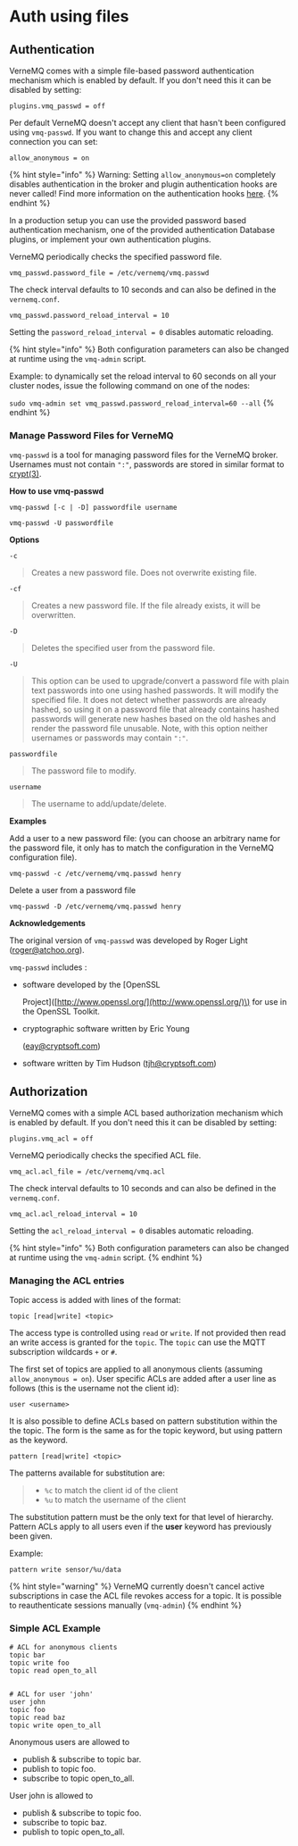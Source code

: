 # Auth using files

## Authentication

VerneMQ comes with a simple file-based password authentication mechanism which is enabled by default. If you don't need this it can be disabled by setting:

```text
plugins.vmq_passwd = off
```

Per default VerneMQ doesn't accept any client that hasn't been configured using `vmq-passwd`. If you want to change this and accept any client connection you can set:

```text
allow_anonymous = on
```

{% hint style="info" %}
Warning: Setting `allow_anonymous=on` completely disables authentication in the broker and plugin authentication hooks are never called! Find more information on the authentication hooks [here](../plugin-development/sessionlifecycle.md#auth_on_register-and-auth_on_register_m5).
{% endhint %}

In a production setup you can use the provided password based authentication mechanism, one of the provided authentication Database plugins, or implement your own authentication plugins.

VerneMQ periodically checks the specified password file.

```text
vmq_passwd.password_file = /etc/vernemq/vmq.passwd
```

The check interval defaults to 10 seconds and can also be defined in the `vernemq.conf`.

```text
vmq_passwd.password_reload_interval = 10
```

Setting the `password_reload_interval = 0` disables automatic reloading.

{% hint style="info" %}
Both configuration parameters can also be changed at runtime using the `vmq-admin` script.

Example: to dynamically set the reload interval to 60 seconds on all your cluster nodes, issue the following command on one of the nodes:

`sudo vmq-admin set vmq_passwd.password_reload_interval=60 --all`
{% endhint %}

### Manage Password Files for VerneMQ

`vmq-passwd` is a tool for managing password files for the VerneMQ broker. Usernames must not contain `":"`, passwords are stored in similar format to [crypt\(3\)](http://man7.org/linux/man-pages/man3/crypt.3.html).

**How to use vmq-passwd**

```text
vmq-passwd [-c | -D] passwordfile username

vmq-passwd -U passwordfile
```

**Options**

`-c`

> Creates a new password file. Does not overwrite existing file.

`-cf`

> Creates a new password file. If the file already exists, it will be overwritten.

`-D`

> Deletes the specified user from the password file.

`-U`

> This option can be used to upgrade/convert a password file with plain text passwords into one using hashed passwords. It will modify the specified file. It does not detect whether passwords are already hashed, so using it on a password file that already contains hashed passwords will generate new hashes based on the old hashes and render the password file unusable. Note, with this option neither usernames or passwords may contain `":"`.

`passwordfile`

> The password file to modify.

`username`

> The username to add/update/delete.

**Examples**

Add a user to a new password file: \(you can choose an arbitrary name for the password file, it only has to match the configuration in the VerneMQ configuration file\).

```text
vmq-passwd -c /etc/vernemq/vmq.passwd henry
```

Delete a user from a password file

```text
vmq-passwd -D /etc/vernemq/vmq.passwd henry
```

**Acknowledgements**

The original version of `vmq-passwd` was developed by Roger Light \(roger@atchoo.org\).

`vmq-passwd` includes :

* software developed by the \[OpenSSL

  Project\]\([http://www.openssl.org/](http://www.openssl.org/)\) for use in the OpenSSL Toolkit.

* cryptographic software written by Eric Young

  \(eay@cryptsoft.com\)

* software written by Tim Hudson \(tjh@cryptsoft.com\)

## Authorization

VerneMQ comes with a simple ACL based authorization mechanism which is enabled by default. If you don't need this it can be disabled by setting:

```text
plugins.vmq_acl = off
```

VerneMQ periodically checks the specified ACL file.

```text
vmq_acl.acl_file = /etc/vernemq/vmq.acl
```

The check interval defaults to 10 seconds and can also be defined in the `vernemq.conf`.

```text
vmq_acl.acl_reload_interval = 10
```

Setting the `acl_reload_interval = 0` disables automatic reloading.

{% hint style="info" %}
Both configuration parameters can also be changed at runtime using the `vmq-admin` script.
{% endhint %}

### Managing the ACL entries

Topic access is added with lines of the format:

```text
topic [read|write] <topic>
```

The access type is controlled using `read` or `write`. If not provided then read an write access is granted for the `topic`. The `topic` can use the MQTT subscription wildcards `+` or `#`.

The first set of topics are applied to all anonymous clients \(assuming `allow_anonymous = on`\). User specific ACLs are added after a user line as follows \(this is the username not the client id\):

```text
user <username>
```

It is also possible to define ACLs based on pattern substitution within the the topic. The form is the same as for the topic keyword, but using pattern as the keyword.

```text
pattern [read|write] <topic>
```

The patterns available for substitution are:

> * `%c` to match the client id of the client
> * `%u` to match the username of the client

The substitution pattern must be the only text for that level of hierarchy. Pattern ACLs apply to all users even if the **user** keyword has previously been given.

Example:

```text
pattern write sensor/%u/data
```

{% hint style="warning" %}
VerneMQ currently doesn't cancel active subscriptions in case the ACL file revokes access for a topic. It is possible to reauthenticate sessions manually (`vmq-admin`)
{% endhint %}

### Simple ACL Example

```text
# ACL for anonymous clients
topic bar
topic write foo
topic read open_to_all


# ACL for user 'john'
user john
topic foo
topic read baz
topic write open_to_all
```

Anonymous users are allowed to

* publish & subscribe to topic bar.
* publish to topic foo.
* subscribe to topic open_to_all.

User john is allowed to

* publish & subscribe to topic foo.
* subscribe to topic baz.
* publish to topic open_to_all.
